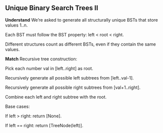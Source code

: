 ## Unique Binary Search Trees II

**Understand**
We’re asked to generate all structurally unique BSTs that store values 1..n.

Each BST must follow the BST property: left < root < right.

Different structures count as different BSTs, even if they contain the same values.

**Match**
Recursive tree construction:

Pick each number val in [left..right] as root.

Recursively generate all possible left subtrees from [left..val-1].

Recursively generate all possible right subtrees from [val+1..right].

Combine each left and right subtree with the root.

Base cases:

If left > right: return [None].

If left == right: return [TreeNode(left)].